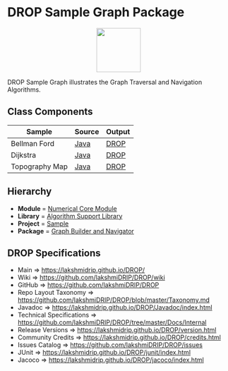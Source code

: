 # DROP Sample Graph Package

<p align="center"><img src="https://github.com/lakshmiDRIP/DROP/blob/master/DRIP_Logo.gif?raw=true" width="100"></p>

DROP Sample Graph illustrates the Graph Traversal and Navigation Algorithms.


## Class Components

 |     Sample     | Source | Output |
 |----------------|--------|--------|
 | Bellman Ford   | [Java](https://github.com/lakshmiDRIP/DROP/tree/master/src/main/java/org/drip/sample/graph/BellmanFord.java) | [DROP](https://github.com/lakshmiDRIP/DROP/blob/master/drop/org/drip/sample/graph/BellmanFord.drop) |
 | Dijkstra       | [Java](https://github.com/lakshmiDRIP/DROP/tree/master/src/main/java/org/drip/sample/graph/Dijkstra.java) | [DROP](https://github.com/lakshmiDRIP/DROP/blob/master/drop/org/drip/sample/graph/Dijkstra.drop) |
 | Topography Map | [Java](https://github.com/lakshmiDRIP/DROP/tree/master/src/main/java/org/drip/sample/graph/TopographyMap.java) | [DROP](https://github.com/lakshmiDRIP/DROP/blob/master/drop/org/drip/sample/graph/TopographyMap.drop) |


## Hierarchy

 <ul>
	<li><b>Module </b> = <a href = "https://github.com/lakshmiDRIP/DROP/tree/master/NumericalCore.md">Numerical Core Module</a></li>
	<li><b>Library</b> = <a href = "https://github.com/lakshmiDRIP/DROP/tree/master/AlgorithmSupportLibrary.md">Algorithm Support Library</a></li>
	<li><b>Project</b> = <a href = "https://github.com/lakshmiDRIP/DROP/tree/master/src/main/java/org/drip/sample/README.md">Sample</a></li>
	<li><b>Package</b> = <a href = "https://github.com/lakshmiDRIP/DROP/tree/master/src/main/java/org/drip/sample/graph/README.md">Graph Builder and Navigator</a></li>
 </ul>


## DROP Specifications

 * Main                     => https://lakshmidrip.github.io/DROP/
 * Wiki                     => https://github.com/lakshmiDRIP/DROP/wiki
 * GitHub                   => https://github.com/lakshmiDRIP/DROP
 * Repo Layout Taxonomy     => https://github.com/lakshmiDRIP/DROP/blob/master/Taxonomy.md
 * Javadoc                  => https://lakshmidrip.github.io/DROP/Javadoc/index.html
 * Technical Specifications => https://github.com/lakshmiDRIP/DROP/tree/master/Docs/Internal
 * Release Versions         => https://lakshmidrip.github.io/DROP/version.html
 * Community Credits        => https://lakshmidrip.github.io/DROP/credits.html
 * Issues Catalog           => https://github.com/lakshmiDRIP/DROP/issues
 * JUnit                    => https://lakshmidrip.github.io/DROP/junit/index.html
 * Jacoco                   => https://lakshmidrip.github.io/DROP/jacoco/index.html
